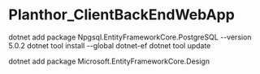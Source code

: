 # Planthor_ClientBackEndWebApp

dotnet add package Npgsql.EntityFrameworkCore.PostgreSQL --version 5.0.2
dotnet tool install --global dotnet-ef
dotnet tool update

dotnet add package Microsoft.EntityFrameworkCore.Design
